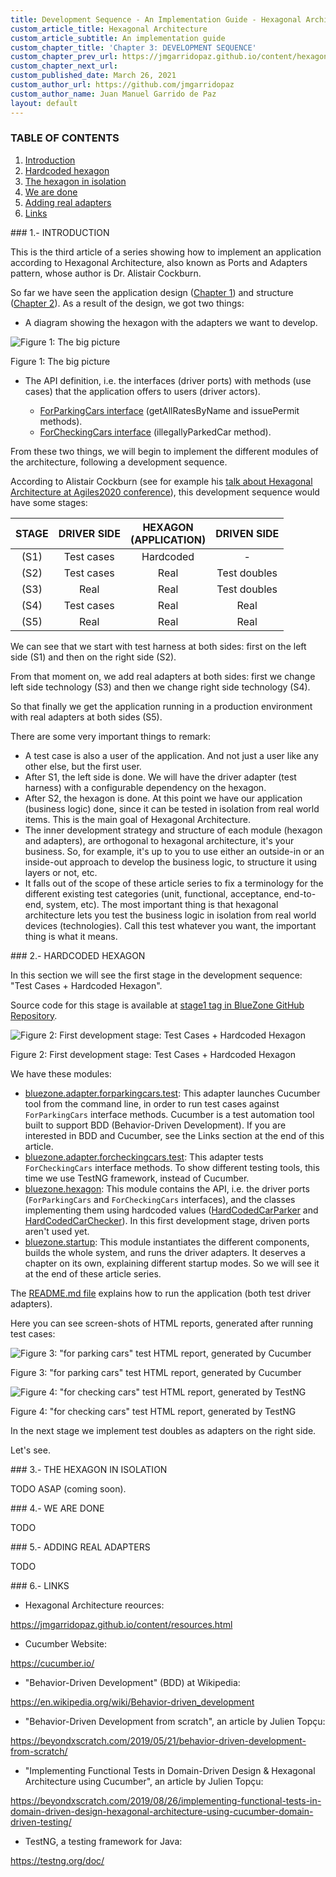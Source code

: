 ```yaml
---
title: Development Sequence - An Implementation Guide - Hexagonal Architecture
custom_article_title: Hexagonal Architecture
custom_article_subtitle: An implementation guide
custom_chapter_title: 'Chapter 3: DEVELOPMENT SEQUENCE'
custom_chapter_prev_url: https://jmgarridopaz.github.io/content/hexagonalarchitecture-ig/chapter2.html
custom_chapter_next_url:
custom_published_date: March 26, 2021
custom_author_url: https://github.com/jmgarridopaz
custom_author_name: Juan Manuel Garrido de Paz
layout: default
---
```


### TABLE OF CONTENTS

1. [Introduction](#tc1)
2. [Hardcoded hexagon](#tc2)
3. [The hexagon in isolation](#tc3)
4. [We are done](#tc4)
5. [Adding real adapters](#tc5)
6. [Links](#tc6)

<div id="tc1"></div>
### 1.- INTRODUCTION

This is the third article of a series showing how to implement an application according to Hexagonal Architecture, also known as Ports and Adapters pattern, whose author is Dr. Alistair Cockburn.

So far we have seen the application design (<a target="_blank" href="https://jmgarridopaz.github.io/content/hexagonalarchitecture-ig/chapter1.html">Chapter 1</a>) and structure (<a target="_blank" href="https://jmgarridopaz.github.io/content/hexagonalarchitecture-ig/chapter2.html">Chapter 2</a>). As a result of the design, we got two things:

- A diagram showing the hexagon with the adapters we want to develop.

![Figure 1: The big picture](/assets/images/hexagonalarchitecture-ig/figure3-1.png)
<p class="figure">Figure 1: The big picture</p>

- The API definition, i.e. the interfaces (driver ports) with methods (use cases) that the application offers to users (driver actors).

  - <a target="_blank" href="https://github.com/jmgarridopaz/bluezone/blob/stage1/src/bluezone-hexagon/src/main/bluezone.hexagon/io/github/jmgarridopaz/bluezone/hexagon/driver/forparkingcars/ForParkingCars.java">ForParkingCars interface</a> (getAllRatesByName and issuePermit methods).
  - <a target="_blank" href="https://github.com/jmgarridopaz/bluezone/blob/stage1/src/bluezone-hexagon/src/main/bluezone.hexagon/io/github/jmgarridopaz/bluezone/hexagon/driver/forcheckingcars/ForCheckingCars.java">ForCheckingCars interface</a> (illegallyParkedCar method).

From these two things, we will begin to implement the different modules of the architecture, following a development sequence.

According to Alistair Cockburn (see for example his <a target="_blank" href="https://www.youtube.com/watch?v=Sc_B6dQ6di0&t=813">talk about Hexagonal Architecture at Agiles2020 conference</a>), this development sequence would have some stages:

|STAGE|DRIVER SIDE|HEXAGON<br />(APPLICATION)|DRIVEN SIDE|
|:--:|:--:|:--:|:--:|
|(S1)|Test cases|Hardcoded|-|
|(S2)|Test cases|Real|Test doubles|
|(S3)|Real|Real|Test doubles|
|(S4)|Test cases|Real|Real|
|(S5)|Real|Real|Real |

We can see that we start with test harness at both sides: first on the left side (S1) and then on the right side (S2).

From that moment on, we add real adapters at both sides: first we change left side technology (S3) and then we change right side technology (S4).

So that finally we get the application running in a production environment with real adapters at both sides (S5).

There are some very important things to remark:

- A test case is also a user of the application. And not just a user like any other else, but the first user.
- After S1, the left side is done. We will have the driver adapter (test harness) with a configurable dependency on the hexagon.
- After S2, the hexagon is done. At this point we have our application (business logic) done, since it can be tested in isolation from real world items. This is the main goal of Hexagonal Architecture.
- The inner development strategy and structure of each module (hexagon and adapters), are orthogonal to hexagonal architecture, it's your business. So, for example, it's up to you to use either an outside-in or an inside-out approach to develop the business logic, to structure it using layers or not, etc.
- It falls out of the scope of these article series to fix a terminology for the different existing test categories (unit, functional, acceptance, end-to-end, system, etc). The most important thing is that hexagonal architecture lets you test the business logic in isolation from real world devices (technologies). Call this test whatever you want, the important thing is what it means.

<div id="tc2"></div>
### 2.- HARDCODED HEXAGON

In this section we will see the first stage in the development sequence: "Test Cases + Hardcoded Hexagon".

Source code for this stage is available at <a target="_blank" href="https://github.com/jmgarridopaz/bluezone/tree/stage1">stage1 tag in BlueZone GitHub Repository</a>.

![Figure 2: First development stage: Test Cases + Hardcoded Hexagon](/assets/images/hexagonalarchitecture-ig/figure3-2.png)
<p class="figure">Figure 2: First development stage: Test Cases + Hardcoded Hexagon</p>

We have these modules:

- <a target="_blank" href="https://github.com/jmgarridopaz/bluezone/tree/stage1/src/bluezone-adapter-forparkingcars-test">bluezone.adapter.forparkingcars.test</a>: This adapter launches Cucumber tool from the command line, in order to run test cases against `ForParkingCars` interface methods. Cucumber is a test automation tool built to support BDD (Behavior-Driven Development). If you are interested in BDD and Cucumber, see the Links section at the end of this article.
- <a target="_blank" href="https://github.com/jmgarridopaz/bluezone/tree/stage1/src/bluezone-adapter-forcheckingcars-test">bluezone.adapter.forcheckingcars.test</a>: This adapter tests `ForCheckingCars` interface methods. To show different testing tools, this time we use TestNG framework, instead of Cucumber.
- <a target="_blank" href="https://github.com/jmgarridopaz/bluezone/tree/stage1/src/bluezone-hexagon">bluezone.hexagon</a>: This module contains the API, i.e. the driver ports (`ForParkingCars` and `ForCheckingCars` interfaces), and the classes implementing them using hardcoded values (<a target="_blank" href="https://github.com/jmgarridopaz/bluezone/blob/stage1/src/bluezone-hexagon/src/main/bluezone.hexagon/io/github/jmgarridopaz/bluezone/hexagon/driver/forparkingcars/implementation/hardcoded/HardCodedCarParker.java">HardCodedCarParker</a> and <a target="_blank" href="https://github.com/jmgarridopaz/bluezone/blob/stage1/src/bluezone-hexagon/src/main/bluezone.hexagon/io/github/jmgarridopaz/bluezone/hexagon/driver/forcheckingcars/implementation/hardcoded/HardCodedCarChecker.java">HardCodedCarChecker</a>). In this first development stage, driven ports aren't used yet.
- <a target="_blank" href="https://github.com/jmgarridopaz/bluezone/tree/stage1/src/bluezone-startup">bluezone.startup</a>: This module instantiates the different components, builds the whole system, and runs the driver adapters. It deserves a chapter on its own, explaining different startup modes. So we will see it at the end of these article series.

The <a target="_blank" href="https://github.com/jmgarridopaz/bluezone/blob/stage1/README.md">README.md file</a> explains how to run the application (both test driver adapters).

Here you can see screen-shots of HTML reports, generated after running test cases:

![Figure 3: "for parking cars" test HTML report, generated by Cucumber](/assets/images/hexagonalarchitecture-ig/figure3-3.png)
<p class="figure">Figure 3: "for parking cars" test HTML report, generated by Cucumber</p>

![Figure 4: "for checking cars" test HTML report, generated by TestNG](/assets/images/hexagonalarchitecture-ig/figure3-4.png)
<p class="figure">Figure 4: "for checking cars" test HTML report, generated by TestNG</p>

In the next stage we implement test doubles as adapters on the right side.

Let's see.

<div id="tc3"></div>
### 3.- THE HEXAGON IN ISOLATION

TODO ASAP (coming soon).

<div id="tc4"></div>
### 4.- WE ARE DONE

TODO

<div id="tc5"></div>
### 5.- ADDING REAL ADAPTERS

TODO

<div id="tc6"></div>
### 6.- LINKS

- Hexagonal Architecture reources:

<a target="_blank" href="https://jmgarridopaz.github.io/content/resources.html">https://jmgarridopaz.github.io/content/resources.html</a>

- Cucumber Website:

<a target="_blank" href="https://cucumber.io/">https://cucumber.io/</a>

- "Behavior-Driven Development" (BDD) at Wikipedia:

<a target="_blank" href="https://en.wikipedia.org/wiki/Behavior-driven_development">https://en.wikipedia.org/wiki/Behavior-driven_development</a>

- "Behavior-Driven Development from scratch", an article by Julien Topçu:

<a target="_blank" href="https://beyondxscratch.com/2019/05/21/behavior-driven-development-from-scratch/">https://beyondxscratch.com/2019/05/21/behavior-driven-development-from-scratch/</a>

- "Implementing Functional Tests in Domain-Driven Design & Hexagonal Architecture using Cucumber", an article by Julien Topçu:

<a target="_blank" href="https://beyondxscratch.com/2019/08/26/implementing-functional-tests-in-domain-driven-design-hexagonal-architecture-using-cucumber-domain-driven-testing/">https://beyondxscratch.com/2019/08/26/implementing-functional-tests-in-domain-driven-design-hexagonal-architecture-using-cucumber-domain-driven-testing/</a>

- TestNG, a testing framework for Java:

<a target="_blank" href="https://testng.org/doc/">https://testng.org/doc/</a>

<br/>

<div class="commentbox"></div>
